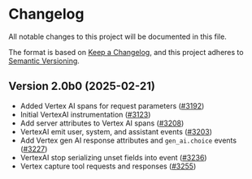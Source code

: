 # Changelog

All notable changes to this project will be documented in this file.

The format is based on [Keep a Changelog](https://keepachangelog.com/en/1.0.0/),
and this project adheres to [Semantic Versioning](https://semver.org/spec/v2.0.0.html).

## Version 2.0b0 (2025-02-21)

- Added Vertex AI spans for request parameters
  ([#3192](https://github.com/open-telemetry/opentelemetry-python-contrib/pull/3192))
- Initial VertexAI instrumentation
  ([#3123](https://github.com/open-telemetry/opentelemetry-python-contrib/pull/3123))
- Add server attributes to Vertex AI spans
  ([#3208](https://github.com/open-telemetry/opentelemetry-python-contrib/pull/3208))
- VertexAI emit user, system, and assistant events
  ([#3203](https://github.com/open-telemetry/opentelemetry-python-contrib/pull/3203))
- Add Vertex gen AI response attributes and `gen_ai.choice` events
  ([#3227](https://github.com/open-telemetry/opentelemetry-python-contrib/pull/3227))
- VertexAI stop serializing unset fields into event
  ([#3236](https://github.com/open-telemetry/opentelemetry-python-contrib/pull/3236))
- Vertex capture tool requests and responses
  ([#3255](https://github.com/open-telemetry/opentelemetry-python-contrib/pull/3255))

